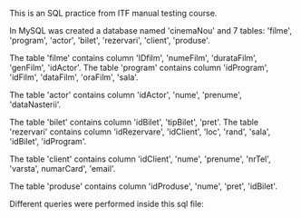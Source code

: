 This is an SQL practice from ITF manual testing course. 

In MySQL was created a database named 'cinemaNou' and 7 tables: 'filme', 'program', 'actor', 'bilet', 'rezervari', 'client', 'produse'. 

The table 'filme' contains column 'IDfilm', 'numeFilm', 'durataFilm', 'genFilm', 'idActor'. The table 'program' contains column 'idProgram', 'idFilm', 'dataFilm', 'oraFilm', 'sala'. 

The table 'actor' contains column 'idActor', 'nume', 'prenume', 'dataNasterii'. 

The table 'bilet' contains column 'idBilet', 'tipBilet', 'pret'. The table 'rezervari' contains column 'idRezervare', 'idClient', 'loc', 'rand', 'sala', 'idBilet', 'idProgram'. 

The table 'client' contains column 'idClient', 'nume', 'prenume', 'nrTel', 'varsta', numarCard', 'email'. 

The table 'produse' contains column 'idProduse', 'nume', 'pret', 'idBilet'. 

Different queries were performed inside this sql file:
